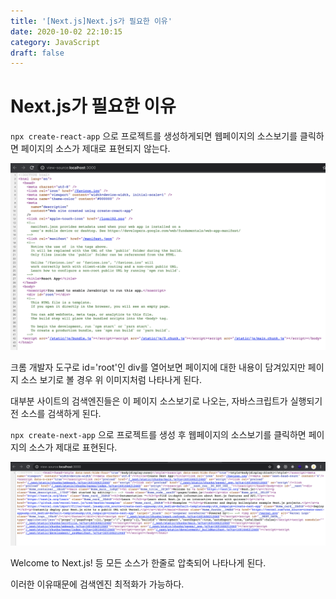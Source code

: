```yaml
---
title: '[Next.js]Next.js가 필요한 이유'
date: 2020-10-02 22:10:15
category: JavaScript
draft: false
---
```


# Next.js가 필요한 이유

`npx create-react-app` 으로 프로젝트를 생성하게되면 웹페이지의 소스보기를 클릭하면 페이지의 소스가 제대로 표현되지 않는다.

![](./images/cra_source_view.png)

크롬 개발자 도구로 id='root'인 div를 열어보면 페이지에 대한 내용이 담겨있지만 페이지 소스 보기로 볼 경우 위 이미지처럼 나타나게 된다.

대부분 사이트의 검색엔진들은 이 페이지 소스보기로 나오는, 자바스크립트가 실행되기 전 소스를 검색하게 된다.

`npx create-next-app` 으로 프로젝트를 생성 후 웹페이지의 소스보기를 클릭하면 페이지의 소스가 제대로 표현된다.

![](./images/cna_source_view.png)

Welcome to Next.js! 등 모든 소스가 한줄로 압축되어 나타나게 된다.

이러한 이유때문에 검색엔진 최적화가 가능하다.
